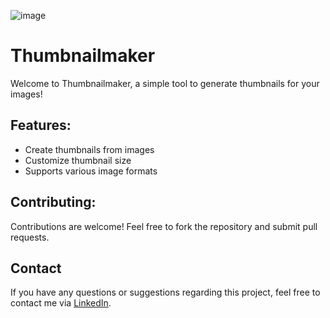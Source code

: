 ![image](https://github.com/MananChandna/Thumbnailmaker/assets/139998502/b3421299-f04b-47c2-b14c-b1a542e83ec2)

<!DOCTYPE html>
<html lang="en">
<head>
    <meta charset="UTF-8">
    <meta name="viewport" content="width=device-width, initial-scale=1.0">
</head>
<body>
    <div class="container">
        <h1>Thumbnailmaker</h1>
        <p>Welcome to Thumbnailmaker, a simple tool to generate thumbnails for your images!</p>
        <h2>Features:</h2>
        <ul>
            <li>Create thumbnails from images</li>
            <li>Customize thumbnail size</li>
            <li>Supports various image formats</li>
        </ul>
              <h2>Contributing:</h2>
        <p>Contributions are welcome! Feel free to fork the repository and submit pull requests.</p>
    </div>
    <h2>Contact</h2>
    <p>If you have any questions or suggestions regarding this project, feel free to contact me via <a href="https://www.linkedin.com/in/manan-chandna-697588257/">LinkedIn</a>.</p>
</body>
</html>
